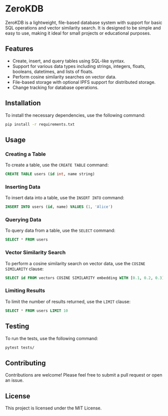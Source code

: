 # ZeroKDB

ZeroKDB is a lightweight, file-based database system with support for basic SQL operations and vector similarity search. It is designed to be simple and easy to use, making it ideal for small projects or educational purposes.

## Features

- Create, insert, and query tables using SQL-like syntax.
- Support for various data types including strings, integers, floats, booleans, datetimes, and lists of floats.
- Perform cosine similarity searches on vector data.
- File-based storage with optional IPFS support for distributed storage.
- Change tracking for database operations.

## Installation

To install the necessary dependencies, use the following command:

```bash
pip install -r requirements.txt
```

## Usage

### Creating a Table

To create a table, use the `CREATE TABLE` command:

```sql
CREATE TABLE users (id int, name string)
```

### Inserting Data

To insert data into a table, use the `INSERT INTO` command:

```sql
INSERT INTO users (id, name) VALUES (1, 'Alice')
```

### Querying Data

To query data from a table, use the `SELECT` command:

```sql
SELECT * FROM users
```

### Vector Similarity Search

To perform a cosine similarity search on vector data, use the `COSINE SIMILARITY` clause:

```sql
SELECT id FROM vectors COSINE SIMILARITY embedding WITH [0.1, 0.2, 0.3]
```

### Limiting Results

To limit the number of results returned, use the `LIMIT` clause:

```sql
SELECT * FROM users LIMIT 10
```

## Testing

To run the tests, use the following command:

```bash
pytest tests/
```

## Contributing

Contributions are welcome! Please feel free to submit a pull request or open an issue.

## License

This project is licensed under the MIT License.
